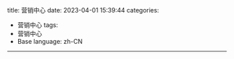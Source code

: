title: 营销中心
date: 2023-04-01 15:39:44
categories:
- 营销中心
tags:
- 营销中心
- Base
language: zh-CN
---

<!-- more -->